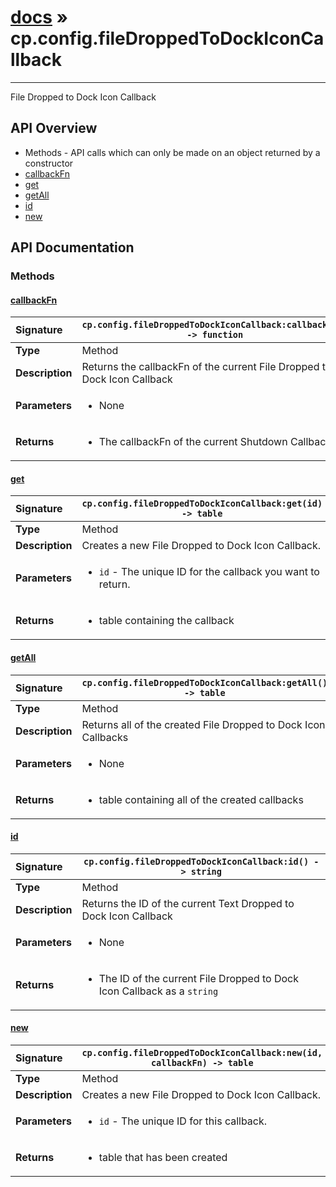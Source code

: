 # [docs](index.md) » cp.config.fileDroppedToDockIconCallback
---

File Dropped to Dock Icon Callback

## API Overview
* Methods - API calls which can only be made on an object returned by a constructor
 * [callbackFn](#callbackfn)
 * [get](#get)
 * [getAll](#getall)
 * [id](#id)
 * [new](#new)

## API Documentation

### Methods

#### [callbackFn](#callbackfn)
| <span style="float: left;">**Signature**</span> | <span style="float: left;">`cp.config.fileDroppedToDockIconCallback:callbackFn() -> function` </span>                                                          |
| -----------------------------------------------------|---------------------------------------------------------------------------------------------------------|
| **Type**                                             | Method |
| **Description**                                      | Returns the callbackFn of the current File Dropped to Dock Icon Callback |
| **Parameters**                                       | <ul><li>None</li></ul> |
| **Returns**                                          | <ul><li>The callbackFn of the current Shutdown Callback</li></ul> |

#### [get](#get)
| <span style="float: left;">**Signature**</span> | <span style="float: left;">`cp.config.fileDroppedToDockIconCallback:get(id) -> table` </span>                                                          |
| -----------------------------------------------------|---------------------------------------------------------------------------------------------------------|
| **Type**                                             | Method |
| **Description**                                      | Creates a new File Dropped to Dock Icon Callback. |
| **Parameters**                                       | <ul><li><code>id</code>      - The unique ID for the callback you want to return.</li></ul> |
| **Returns**                                          | <ul><li>table containing the callback</li></ul> |

#### [getAll](#getall)
| <span style="float: left;">**Signature**</span> | <span style="float: left;">`cp.config.fileDroppedToDockIconCallback:getAll() -> table` </span>                                                          |
| -----------------------------------------------------|---------------------------------------------------------------------------------------------------------|
| **Type**                                             | Method |
| **Description**                                      | Returns all of the created File Dropped to Dock Icon Callbacks |
| **Parameters**                                       | <ul><li>None</li></ul> |
| **Returns**                                          | <ul><li>table containing all of the created callbacks</li></ul> |

#### [id](#id)
| <span style="float: left;">**Signature**</span> | <span style="float: left;">`cp.config.fileDroppedToDockIconCallback:id() -> string` </span>                                                          |
| -----------------------------------------------------|---------------------------------------------------------------------------------------------------------|
| **Type**                                             | Method |
| **Description**                                      | Returns the ID of the current Text Dropped to Dock Icon Callback |
| **Parameters**                                       | <ul><li>None</li></ul> |
| **Returns**                                          | <ul><li>The ID of the current File Dropped to Dock Icon Callback as a <code>string</code></li></ul> |

#### [new](#new)
| <span style="float: left;">**Signature**</span> | <span style="float: left;">`cp.config.fileDroppedToDockIconCallback:new(id, callbackFn) -> table` </span>                                                          |
| -----------------------------------------------------|---------------------------------------------------------------------------------------------------------|
| **Type**                                             | Method |
| **Description**                                      | Creates a new File Dropped to Dock Icon Callback. |
| **Parameters**                                       | <ul><li><code>id</code>      - The unique ID for this callback.</li></ul> |
| **Returns**                                          | <ul><li>table that has been created</li></ul> |

